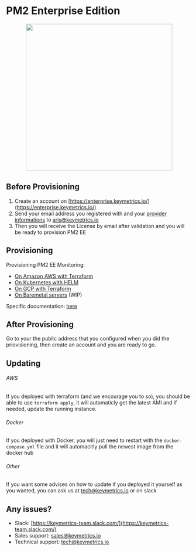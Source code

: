 # PM2 Enterprise Edition

<center>
  <img width="400" src="https://i.imgur.com/rSr48fK.png"/>
  </center> 

## Before Provisioning

1. Create an account on [https://enterprise.keymetrics.io/](https://enterprise.keymetrics.io/)
1. Send your email address you registered with and your [provider informations](https://github.com/keymetrics/on-premise/blob/master/docs/PROVIDERS.md) to aris@keymetrics.io
1. Then you will receive the License by email after validation and you will be ready to provision PM2 EE

## Provisioning

Provisioning PM2 EE Monitoring:
- [On Amazon AWS with Terraform](https://github.com/keymetrics/on-premise/blob/master/docs/AWS.md)
- [On Kubernetes with HELM](https://github.com/keymetrics/on-premise/blob/master/docs/HELM.md)
- [On GCP with Terraform](https://github.com/keymetrics/on-premise/blob/master/docs/GCP.md)
- [On Baremetal servers]() (WIP)

Specific documentation: [here](https://github.com/keymetrics/on-premise/blob/master/docs/BACKEND.md)

## After Provisioning

Go to your the public address that you configured when you did the priovisioning, then create an account and you are ready to go.

## Updating
###### AWS
If you deployed with terraform (and we encourage you to so), you should be able to use `terraform apply`, it will automaticly get the latest AMI and if needed, update the running instance.
###### Docker
If you deployed with Docker, you will just need to restart with the `docker-compose.yml` file and it will automacitly pull the newest image from the docker hub
###### Other
If you want some advises on how to update if you deployed it yourself as you wanted, you can ask us at tech@keymetrics.io or on slack

## Any issues?

- Slack: [https://keymetrics-team.slack.com/](https://keymetrics-team.slack.com/)
- Sales support: sales@keymetrics.io
- Technical support: tech@keymetrics.io
